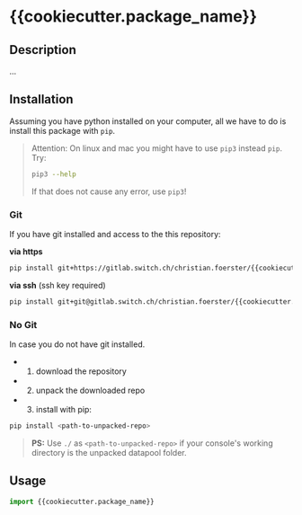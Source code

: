# {{cookiecutter.package_name}}

## Description

...

## Installation

Assuming you have python installed on your computer, all we have to do is install this package with `pip`.  

> Attention: On linux and mac you might have to use `pip3` instead `pip`. 
> Try:
> ```sh
> pip3 --help
> ```
> If that does not cause any error, use `pip3`!

### Git

If you have git installed and access to the this repository:

**via https**
```sh
pip install git+https://gitlab.switch.ch/christian.foerster/{{cookiecutter.package_name}}.git
```

**via ssh** (ssh key required)
```sh
pip install git+git@gitlab.switch.ch/christian.foerster/{{cookiecutter.package_name}}.git
```

### No Git

In case you do not have git installed.

 - 1. download the repository
 - 2. unpack the downloaded repo
 - 3. install with pip:
 
 ```sh
pip install <path-to-unpacked-repo>
 ```

 > **PS:**
 > Use `./` as `<path-to-unpacked-repo>` if your console's working directory is the unpacked datapool folder.


 ## Usage

 ```python
 import {{cookiecutter.package_name}}
 
 
 ```
